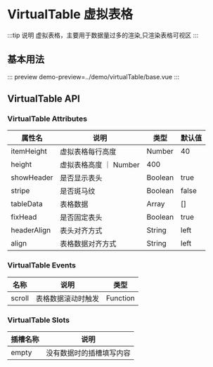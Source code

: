 
# **VirtualTable 虚拟表格**
:::tip 说明
虚拟表格，主要用于数据量过多的渲染,只渲染表格可视区
:::

## **基本用法**
::: preview
demo-preview=../demo/virtualTable/base.vue
:::

<style>
@import "../css/style.scss";
</style>

## **VirtualTable API**
### **VirtualTable Attributes**
| 属性名         | 说明              | 类型      | 默认值   |
|-------------|-----------------|---------|-------|
| itemHeight  | 虚拟表格每行高度        | Number  | 40    |
| height      | 虚拟表格高度 ｜ Number | 400     |
| showHeader  | 是否显示表头          | Boolean | true  |
| stripe      | 是否斑马纹           | Boolean | false |
| tableData   | 表格数据            | Array   | []    |
| fixHead     | 是否固定表头          | Boolean | true  |
| headerAlign | 表头对齐方式          | String  | left  |
| align       | 表格数据对齐方式        | String  | left  |

### **VirtualTable Events**
| 名称     | 说明        | 类型       |
|--------|-----------|----------|
| scroll | 表格数据滚动时触发 | Function |

### **VirtualTable Slots**
| 插槽名称  | 说明           |
|-------|--------------|
| empty | 没有数据时的插槽填写内容 |
